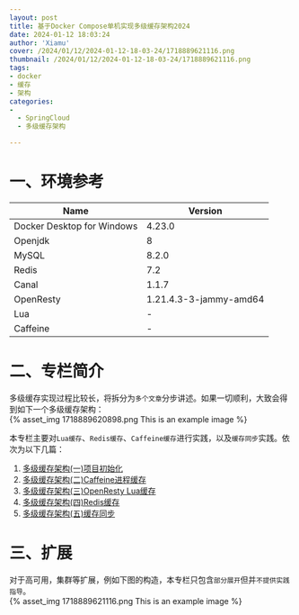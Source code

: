 ```yaml
---
layout: post
title: 基于Docker Compose单机实现多级缓存架构2024
date: 2024-01-12 18:03:24
author: 'Xiamu'
cover: /2024/01/12/2024-01-12-18-03-24/1718889621116.png
thumbnail: /2024/01/12/2024-01-12-18-03-24/1718889621116.png
tags:
- docker
- 缓存
- 架构
categories:
- 
  - SpringCloud
  - 多级缓存架构

---
```



# 一、环境参考

|            Name            |        Version         |
|----------------------------|------------------------|
| Docker Desktop for Windows | 4.23.0                 |
| Openjdk                    | 8                      |
| MySQL                      | 8.2.0                  |
| Redis                      | 7.2                    |
| Canal                      | 1.1.7                  |
| OpenResty                  | 1.21.4.3-3-jammy-amd64 |
| Lua                        | -                      |
| Caffeine                   | -                      |

# 二、专栏简介

多级缓存实现过程比较长，将拆分为`多个文章`分步讲述。如果一切顺利，大致会得到如下一个多级缓存架构：  
{% asset_img 1718889620898.png This is an example image %}

本专栏主要对`Lua缓存`、`Redis缓存`、`Caffeine缓存`进行实践，以及`缓存同步`实践。依次为以下几篇：

1. [多级缓存架构(一)项目初始化](https://blog.csdn.net/m0_51390969/article/details/135539092?spm=1001.2014.3001.5502)
2. [多级缓存架构(二)Caffeine进程缓存](https://blog.csdn.net/m0_51390969/article/details/135545430?spm=1001.2014.3001.5502)
3. [多级缓存架构(三)OpenResty Lua缓存](https://blog.csdn.net/m0_51390969/article/details/135547112?spm=1001.2014.3001.5502)
4. [多级缓存架构(四)Redis缓存](https://blog.csdn.net/m0_51390969/article/details/135549747?spm=1001.2014.3001.5502)
5. [多级缓存架构(五)缓存同步](https://blog.csdn.net/m0_51390969/article/details/135557011?spm=1001.2014.3001.5502)

# 三、扩展

对于高可用，集群等扩展，例如下图的构造，本专栏只包含`部分展开`但并`不提供实践指导`。  
{% asset_img 1718889621116.png This is an example image %}
